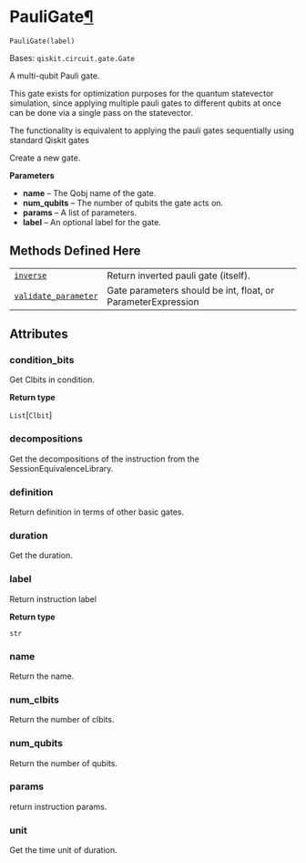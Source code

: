 # PauliGate[¶](#pauligate "Permalink to this headline")

<span id="undefined" />

`PauliGate(label)`

Bases: `qiskit.circuit.gate.Gate`

A multi-qubit Pauli gate.

This gate exists for optimization purposes for the quantum statevector simulation, since applying multiple pauli gates to different qubits at once can be done via a single pass on the statevector.

The functionality is equivalent to applying the pauli gates sequentially using standard Qiskit gates

Create a new gate.

**Parameters**

*   **name** – The Qobj name of the gate.
*   **num\_qubits** – The number of qubits the gate acts on.
*   **params** – A list of parameters.
*   **label** – An optional label for the gate.

## Methods Defined Here

|                                                                                                                                                                                       |                                                              |
| ------------------------------------------------------------------------------------------------------------------------------------------------------------------------------------- | ------------------------------------------------------------ |
| [`inverse`](qiskit.circuit.library.PauliGate.inverse#qiskit.circuit.library.PauliGate.inverse "qiskit.circuit.library.PauliGate.inverse")                                             | Return inverted pauli gate (itself).                         |
| [`validate_parameter`](qiskit.circuit.library.PauliGate.validate_parameter#qiskit.circuit.library.PauliGate.validate_parameter "qiskit.circuit.library.PauliGate.validate_parameter") | Gate parameters should be int, float, or ParameterExpression |

## Attributes

<span id="undefined" />

### condition\_bits

Get Clbits in condition.

**Return type**

`List`\[`Clbit`]

<span id="undefined" />

### decompositions

Get the decompositions of the instruction from the SessionEquivalenceLibrary.

<span id="undefined" />

### definition

Return definition in terms of other basic gates.

<span id="undefined" />

### duration

Get the duration.

<span id="undefined" />

### label

Return instruction label

**Return type**

`str`

<span id="undefined" />

### name

Return the name.

<span id="undefined" />

### num\_clbits

Return the number of clbits.

<span id="undefined" />

### num\_qubits

Return the number of qubits.

<span id="undefined" />

### params

return instruction params.

<span id="undefined" />

### unit

Get the time unit of duration.
